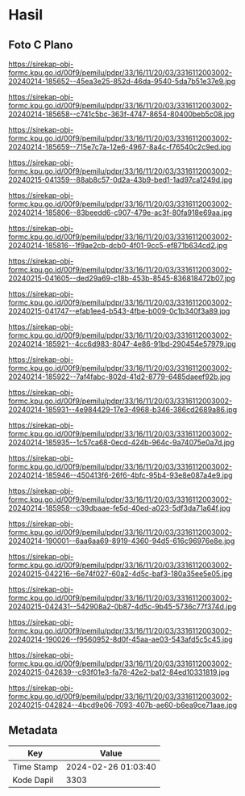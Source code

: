 # Hasil

## Foto C Plano

https://sirekap-obj-formc.kpu.go.id/00f9/pemilu/pdpr/33/16/11/20/03/3316112003002-20240214-185652--45ea3e25-852d-46da-9540-5da7b51e37e9.jpg

https://sirekap-obj-formc.kpu.go.id/00f9/pemilu/pdpr/33/16/11/20/03/3316112003002-20240214-185658--c741c5bc-363f-4747-8654-80400beb5c08.jpg

https://sirekap-obj-formc.kpu.go.id/00f9/pemilu/pdpr/33/16/11/20/03/3316112003002-20240214-185659--715e7c7a-12e6-4967-8a4c-f76540c2c9ed.jpg

https://sirekap-obj-formc.kpu.go.id/00f9/pemilu/pdpr/33/16/11/20/03/3316112003002-20240215-041359--88ab8c57-0d2a-43b9-bed1-1ad97ca1249d.jpg

https://sirekap-obj-formc.kpu.go.id/00f9/pemilu/pdpr/33/16/11/20/03/3316112003002-20240214-185806--83beedd6-c907-479e-ac3f-80fa918e69aa.jpg

https://sirekap-obj-formc.kpu.go.id/00f9/pemilu/pdpr/33/16/11/20/03/3316112003002-20240214-185816--1f9ae2cb-dcb0-4f01-9cc5-ef871b634cd2.jpg

https://sirekap-obj-formc.kpu.go.id/00f9/pemilu/pdpr/33/16/11/20/03/3316112003002-20240215-041605--ded29a69-c18b-453b-8545-836818472b07.jpg

https://sirekap-obj-formc.kpu.go.id/00f9/pemilu/pdpr/33/16/11/20/03/3316112003002-20240215-041747--efab1ee4-b543-4fbe-b009-0c1b340f3a89.jpg

https://sirekap-obj-formc.kpu.go.id/00f9/pemilu/pdpr/33/16/11/20/03/3316112003002-20240214-185921--4cc6d983-8047-4e86-91bd-290454e57979.jpg

https://sirekap-obj-formc.kpu.go.id/00f9/pemilu/pdpr/33/16/11/20/03/3316112003002-20240214-185922--7af4fabc-802d-41d2-8779-6485daeef92b.jpg

https://sirekap-obj-formc.kpu.go.id/00f9/pemilu/pdpr/33/16/11/20/03/3316112003002-20240214-185931--4e984429-17e3-4968-b346-386cd2689a86.jpg

https://sirekap-obj-formc.kpu.go.id/00f9/pemilu/pdpr/33/16/11/20/03/3316112003002-20240214-185935--1c57ca68-0ecd-424b-964c-9a74075e0a7d.jpg

https://sirekap-obj-formc.kpu.go.id/00f9/pemilu/pdpr/33/16/11/20/03/3316112003002-20240214-185946--450413f6-26f6-4bfc-95b4-93e8e087a4e9.jpg

https://sirekap-obj-formc.kpu.go.id/00f9/pemilu/pdpr/33/16/11/20/03/3316112003002-20240214-185958--c39dbaae-fe5d-40ed-a023-5df3da71a64f.jpg

https://sirekap-obj-formc.kpu.go.id/00f9/pemilu/pdpr/33/16/11/20/03/3316112003002-20240214-190001--6aa6aa69-8919-4360-94d5-616c96976e8e.jpg

https://sirekap-obj-formc.kpu.go.id/00f9/pemilu/pdpr/33/16/11/20/03/3316112003002-20240215-042216--6e74f027-60a2-4d5c-baf3-180a35ee5e05.jpg

https://sirekap-obj-formc.kpu.go.id/00f9/pemilu/pdpr/33/16/11/20/03/3316112003002-20240215-042431--542908a2-0b87-4d5c-9b45-5736c77f374d.jpg

https://sirekap-obj-formc.kpu.go.id/00f9/pemilu/pdpr/33/16/11/20/03/3316112003002-20240214-190026--f9560952-8d0f-45aa-ae03-543afd5c5c45.jpg

https://sirekap-obj-formc.kpu.go.id/00f9/pemilu/pdpr/33/16/11/20/03/3316112003002-20240215-042639--c93f01e3-fa78-42e2-ba12-84ed10331819.jpg

https://sirekap-obj-formc.kpu.go.id/00f9/pemilu/pdpr/33/16/11/20/03/3316112003002-20240215-042824--4bcd9e06-7093-407b-ae60-b6ea9ce71aae.jpg


## Metadata

| Key        | Value               |
| ---------- | ------------------- |
| Time Stamp | 2024-02-26 01:03:40 |
| Kode Dapil | 3303                |



